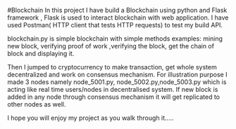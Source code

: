 #Blockchain
In this project I have build a Blockchain using python and Flask framework , Flask is used to interact blockchain with web application. I have used Postman( HTTP client that tests HTTP requests) to test my build API.

blockchain.py is simple blockchain with simple methods examples: mining new block, verifying proof of work ,verifying the block, get the chain of block and displaying it.

Then I jumped to cryptocurrency to make transaction, get whole system decentralized and work on consensus mechanism. For illustration purpose I made 3 nodes namely node_5001.py, node_5002.py,node_5003.py which is acting like real time users/nodes in decentralised system. If new block is added in any node through consensus mechanism it will get replicated to other nodes as well.

I hope you will enjoy my project as you walk through it.....
